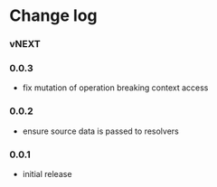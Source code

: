 # Change log

### vNEXT

### 0.0.3
- fix mutation of operation breaking context access

### 0.0.2
- ensure source data is passed to resolvers

### 0.0.1
- initial release
